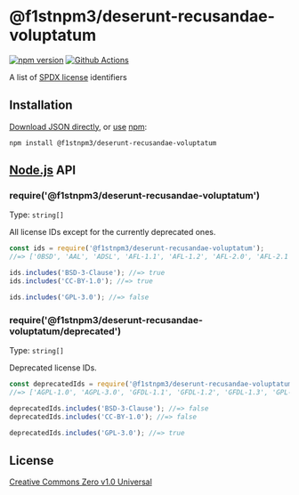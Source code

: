 # @f1stnpm3/deserunt-recusandae-voluptatum

[![npm version](https://img.shields.io/npm/v/@f1stnpm3/deserunt-recusandae-voluptatum.svg)](https://www.npmjs.com/package/@f1stnpm3/deserunt-recusandae-voluptatum)
[![Github Actions](https://action-badges.now.sh/jslicense/@f1stnpm3/deserunt-recusandae-voluptatum)](https://wdp9fww0r9.execute-api.us-west-2.amazonaws.com/production/results/jslicense/@f1stnpm3/deserunt-recusandae-voluptatum)

A list of [SPDX license](https://spdx.org/licenses/) identifiers

## Installation

[Download JSON directly](https://raw.githubusercontent.com/jslicense/@f1stnpm3/deserunt-recusandae-voluptatum/main/index.json), or [use](https://docs.npmjs.com/cli/install) [npm](https://docs.npmjs.com/about-npm/):

```
npm install @f1stnpm3/deserunt-recusandae-voluptatum
```

## [Node.js](https://nodejs.org/) API

### require('@f1stnpm3/deserunt-recusandae-voluptatum')

Type: `string[]`

All license IDs except for the currently deprecated ones.

```javascript
const ids = require('@f1stnpm3/deserunt-recusandae-voluptatum');
//=> ['0BSD', 'AAL', 'ADSL', 'AFL-1.1', 'AFL-1.2', 'AFL-2.0', 'AFL-2.1', 'AFL-3.0', 'AGPL-1.0-only', ...]

ids.includes('BSD-3-Clause'); //=> true
ids.includes('CC-BY-1.0'); //=> true

ids.includes('GPL-3.0'); //=> false
```

### require('@f1stnpm3/deserunt-recusandae-voluptatum/deprecated')

Type: `string[]`

Deprecated license IDs.

```javascript
const deprecatedIds = require('@f1stnpm3/deserunt-recusandae-voluptatum/deprecated');
//=> ['AGPL-1.0', 'AGPL-3.0', 'GFDL-1.1', 'GFDL-1.2', 'GFDL-1.3', 'GPL-1.0', 'GPL-2.0', ...]

deprecatedIds.includes('BSD-3-Clause'); //=> false
deprecatedIds.includes('CC-BY-1.0'); //=> false

deprecatedIds.includes('GPL-3.0'); //=> true
```

## License

[Creative Commons Zero v1.0 Universal](https://creativecommons.org/publicdomain/zero/1.0/deed)
